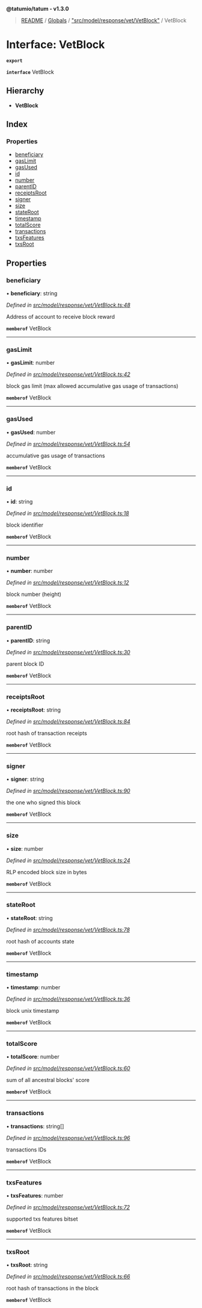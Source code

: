 **@tatumio/tatum - v1.3.0**

> [README](../README.md) / [Globals](../globals.md) / ["src/model/response/vet/VetBlock"](../modules/_src_model_response_vet_vetblock_.md) / VetBlock

# Interface: VetBlock

**`export`** 

**`interface`** VetBlock

## Hierarchy

* **VetBlock**

## Index

### Properties

* [beneficiary](_src_model_response_vet_vetblock_.vetblock.md#beneficiary)
* [gasLimit](_src_model_response_vet_vetblock_.vetblock.md#gaslimit)
* [gasUsed](_src_model_response_vet_vetblock_.vetblock.md#gasused)
* [id](_src_model_response_vet_vetblock_.vetblock.md#id)
* [number](_src_model_response_vet_vetblock_.vetblock.md#number)
* [parentID](_src_model_response_vet_vetblock_.vetblock.md#parentid)
* [receiptsRoot](_src_model_response_vet_vetblock_.vetblock.md#receiptsroot)
* [signer](_src_model_response_vet_vetblock_.vetblock.md#signer)
* [size](_src_model_response_vet_vetblock_.vetblock.md#size)
* [stateRoot](_src_model_response_vet_vetblock_.vetblock.md#stateroot)
* [timestamp](_src_model_response_vet_vetblock_.vetblock.md#timestamp)
* [totalScore](_src_model_response_vet_vetblock_.vetblock.md#totalscore)
* [transactions](_src_model_response_vet_vetblock_.vetblock.md#transactions)
* [txsFeatures](_src_model_response_vet_vetblock_.vetblock.md#txsfeatures)
* [txsRoot](_src_model_response_vet_vetblock_.vetblock.md#txsroot)

## Properties

### beneficiary

•  **beneficiary**: string

*Defined in [src/model/response/vet/VetBlock.ts:48](https://github.com/tatumio/tatum-js/blob/31bb1b4/src/model/response/vet/VetBlock.ts#L48)*

Address of account to receive block reward

**`memberof`** VetBlock

___

### gasLimit

•  **gasLimit**: number

*Defined in [src/model/response/vet/VetBlock.ts:42](https://github.com/tatumio/tatum-js/blob/31bb1b4/src/model/response/vet/VetBlock.ts#L42)*

block gas limit (max allowed accumulative gas usage of transactions)

**`memberof`** VetBlock

___

### gasUsed

•  **gasUsed**: number

*Defined in [src/model/response/vet/VetBlock.ts:54](https://github.com/tatumio/tatum-js/blob/31bb1b4/src/model/response/vet/VetBlock.ts#L54)*

accumulative gas usage of transactions

**`memberof`** VetBlock

___

### id

•  **id**: string

*Defined in [src/model/response/vet/VetBlock.ts:18](https://github.com/tatumio/tatum-js/blob/31bb1b4/src/model/response/vet/VetBlock.ts#L18)*

block identifier

**`memberof`** VetBlock

___

### number

•  **number**: number

*Defined in [src/model/response/vet/VetBlock.ts:12](https://github.com/tatumio/tatum-js/blob/31bb1b4/src/model/response/vet/VetBlock.ts#L12)*

block number (height)

**`memberof`** VetBlock

___

### parentID

•  **parentID**: string

*Defined in [src/model/response/vet/VetBlock.ts:30](https://github.com/tatumio/tatum-js/blob/31bb1b4/src/model/response/vet/VetBlock.ts#L30)*

parent block ID

**`memberof`** VetBlock

___

### receiptsRoot

•  **receiptsRoot**: string

*Defined in [src/model/response/vet/VetBlock.ts:84](https://github.com/tatumio/tatum-js/blob/31bb1b4/src/model/response/vet/VetBlock.ts#L84)*

root hash of transaction receipts

**`memberof`** VetBlock

___

### signer

•  **signer**: string

*Defined in [src/model/response/vet/VetBlock.ts:90](https://github.com/tatumio/tatum-js/blob/31bb1b4/src/model/response/vet/VetBlock.ts#L90)*

the one who signed this block

**`memberof`** VetBlock

___

### size

•  **size**: number

*Defined in [src/model/response/vet/VetBlock.ts:24](https://github.com/tatumio/tatum-js/blob/31bb1b4/src/model/response/vet/VetBlock.ts#L24)*

RLP encoded block size in bytes

**`memberof`** VetBlock

___

### stateRoot

•  **stateRoot**: string

*Defined in [src/model/response/vet/VetBlock.ts:78](https://github.com/tatumio/tatum-js/blob/31bb1b4/src/model/response/vet/VetBlock.ts#L78)*

root hash of accounts state

**`memberof`** VetBlock

___

### timestamp

•  **timestamp**: number

*Defined in [src/model/response/vet/VetBlock.ts:36](https://github.com/tatumio/tatum-js/blob/31bb1b4/src/model/response/vet/VetBlock.ts#L36)*

block unix timestamp

**`memberof`** VetBlock

___

### totalScore

•  **totalScore**: number

*Defined in [src/model/response/vet/VetBlock.ts:60](https://github.com/tatumio/tatum-js/blob/31bb1b4/src/model/response/vet/VetBlock.ts#L60)*

sum of all ancestral blocks' score

**`memberof`** VetBlock

___

### transactions

•  **transactions**: string[]

*Defined in [src/model/response/vet/VetBlock.ts:96](https://github.com/tatumio/tatum-js/blob/31bb1b4/src/model/response/vet/VetBlock.ts#L96)*

transactions IDs

**`memberof`** VetBlock

___

### txsFeatures

•  **txsFeatures**: number

*Defined in [src/model/response/vet/VetBlock.ts:72](https://github.com/tatumio/tatum-js/blob/31bb1b4/src/model/response/vet/VetBlock.ts#L72)*

supported txs features bitset

**`memberof`** VetBlock

___

### txsRoot

•  **txsRoot**: string

*Defined in [src/model/response/vet/VetBlock.ts:66](https://github.com/tatumio/tatum-js/blob/31bb1b4/src/model/response/vet/VetBlock.ts#L66)*

root hash of transactions in the block

**`memberof`** VetBlock
